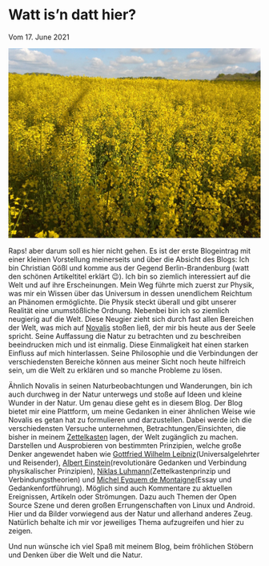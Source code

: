 # Watt is’n datt hier?
Vom 17. June 2021

<div align=center style="text-align: center;">
    <img width="850" src="./Media/img_20210519_090855.jpg"/>
</div>

Raps! aber darum soll es hier nicht gehen. Es ist der erste Blogeintrag mit einer kleinen Vorstellung meinerseits und über die Absicht des Blogs: Ich bin Christian Gößl und komme aus der Gegend Berlin-Brandenburg (watt den schönen Artikeltitel erklärt 😉). Ich bin so ziemlich interessiert auf die Welt und auf ihre Erscheinungen. Mein Weg führte mich zuerst zur Physik, was mir ein Wissen über das Universum in dessen unendlichem Reichtum an Phänomen ermöglichte. Die Physik steckt überall und gibt unserer Realität eine unumstößliche Ordnung. Nebenbei bin ich so ziemlich neugierig auf die Welt. Diese Neugier zieht sich durch fast allen Bereichen der Welt, was mich auf [Novalis](https://de.wikipedia.org/wiki/Novalis) stoßen ließ, der mir bis heute aus der Seele spricht. Seine Auffassung die Natur zu betrachten und zu beschreiben beeindrucken mich und ist einmalig. Diese Einmaligkeit hat einen starken Einfluss auf mich hinterlassen. Seine Philosophie und die Verbindungen der verschiedensten Bereiche können aus meiner Sicht noch heute hilfreich sein, um die Welt zu erklären und so manche Probleme zu lösen.

Ähnlich Novalis in seinen Naturbeobachtungen und Wanderungen, bin ich auch durchweg in der Natur unterwegs und stoße auf Ideen und kleine Wunder in der Natur. Um genau diese geht es in diesem Blog. Der Blog bietet mir eine Plattform, um meine Gedanken in einer ähnlichen Weise wie Novalis es getan hat zu formulieren und darzustellen. Dabei werde ich die verschiedensten Versuche unternehmen, Betrachtungen/Einsichten, die bisher in meinem [Zettelkasten](https://de.wikipedia.org/wiki/Zettelkasten) lagen, der Welt zugänglich zu machen. Darstellen und Ausprobieren von bestimmten Prinzipien, welche große Denker angewendet haben wie [Gottfried Wilhelm Leibniz](https://de.wikipedia.org/wiki/Gottfried_Wilhelm_Leibniz)(Universalgelehrter und Reisender), [Albert Einstein](https://de.wikipedia.org/wiki/Albert_Einstein)(revolutionäre Gedanken und Verbindung physikalischer Prinzipien), [Niklas Luhmann](https://de.wikipedia.org/wiki/Niklas_Luhmann)(Zettelkastenprinzip und Verbindungstheorien) und [Michel Eyquem de Montaigne](https://de.wikipedia.org/wiki/Michel_de_Montaigne)(Essay und Gedankenfortführung). Möglich sind auch Kommentare zu aktuellen Ereignissen, Artikeln oder Strömungen. Dazu auch Themen der Open Source Szene und deren großen Errungenschaften von Linux und Android. Hier und da Bilder vorwiegend aus der Natur und allerhand anderes Zeug. Natürlich behalte ich mir vor jeweiliges Thema aufzugreifen und hier zu zeigen.

Und nun wünsche ich viel Spaß mit meinem Blog, beim fröhlichen Stöbern und Denken über die Welt und die Natur.
